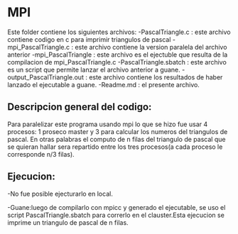 # MPI
Este folder contiene los siguientes archivos:
-PascalTriangle.c : este archivo contiene codigo en c para imprimir triangulos de pascal
-mpi_PascalTriangle.c : este archivo contiene la version paralela del archivo anterior
-mpi_PascalTriangle : este archivo es el ejectuble que resulta de la compilacion de mpi_PascalTriangle.c
-PascalTriangle.sbatch : este archivo es un script que permite lanzar el archivo anterior a guane.
-output_PascalTriangle.out : este archivo contiene los resultados de haber lanzado el ejecutable a guane.
-Readme.md : el presente archivo. 

## Descripcion general del codigo:
Para paralelizar este programa usando mpi lo que se hizo fue usar 4 procesos: 1 proseco master y 3 para calcular los numeros del triangulos de pascal.
En otras palabras el computo de n filas del triangulo de pascal que se quieran hallar sera repartido entre los tres procesos(a cada proceso le corresponde n/3 filas). 

## Ejecucion:
-No fue posible ejecturarlo en local.

-Guane:luego de compilarlo con mpicc y generado el ejecutable, se uso el script PascalTriangle.sbatch para correrlo en el clauster.Esta
 ejecucion se imprime un triangulo de pascal de n filas.   

 
